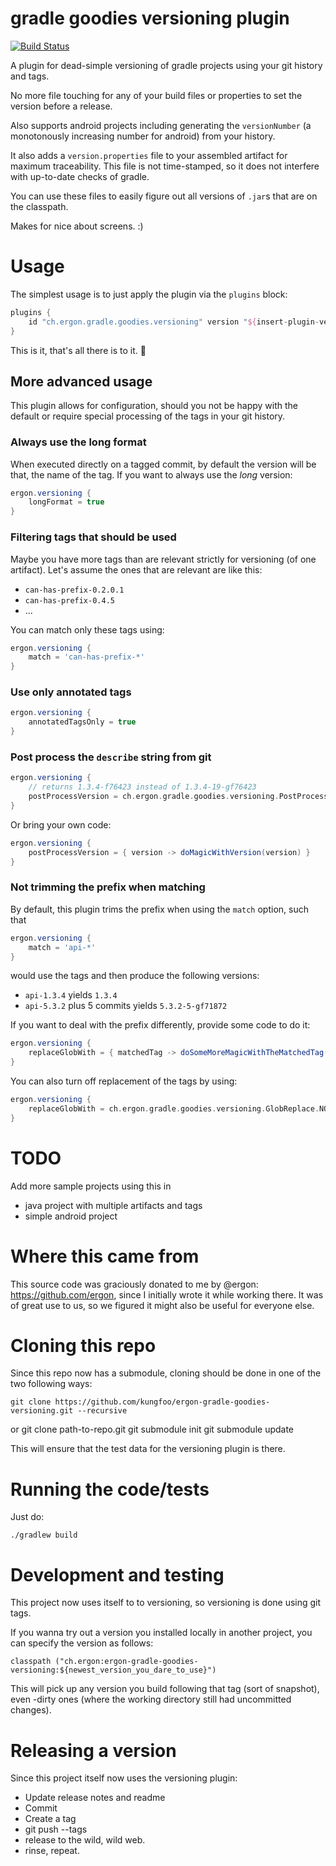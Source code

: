 # gradle goodies versioning plugin

[![Build Status](https://travis-ci.org/kungfoo/ergon-gradle-goodies-versioning.svg?branch=master)](https://travis-ci.org/kungfoo/ergon-gradle-goodies-versioning)

A plugin for dead-simple versioning of gradle projects
using your git history and tags.

No more file touching for any of your build files or properties to set the version before a release.

Also supports android projects including generating
the `versionNumber` (a monotonously increasing number for android) from your history.

It also adds a `version.properties` file to your
assembled artifact for maximum traceability. This file is not time-stamped,
so it does not interfere with up-to-date checks of gradle.

You can use these files to easily figure out
all versions of `.jar`s that are on the classpath.

Makes for nice about screens. :)

# Usage

The simplest usage is to just apply the plugin via the `plugins` block:

```groovy
plugins {
    id "ch.ergon.gradle.goodies.versioning" version "${insert-plugin-version-here}"
}
```

This is it, that's all there is to it. 🙌

## More advanced usage

This plugin allows for configuration, should you not be happy with the default or require special
processing of the tags in your git history.

### Always use the long format

When executed directly on a tagged commit, by default the version will be that, the name of the tag. If you want
to always use the _long_ version:

```groovy
ergon.versioning {
    longFormat = true
}
```

### Filtering tags that should be used

Maybe you have more tags than are relevant strictly for versioning (of one artifact). Let's assume the
ones that are relevant are like this:

- `can-has-prefix-0.2.0.1`
- `can-has-prefix-0.4.5`
- ...

You can match only these tags using:

```groovy
ergon.versioning {
    match = 'can-has-prefix-*'
}
```

### Use only annotated tags

```groovy
ergon.versioning {
    annotatedTagsOnly = true
}
```

### Post process the `describe` string from git

```groovy
ergon.versioning {
    // returns 1.3.4-f76423 instead of 1.3.4-19-gf76423
    postProcessVersion = ch.ergon.gradle.goodies.versioning.PostProcessVersion.STRIP_NR_COMMITS_AND_G
}
```

Or bring your own code:

```groovy
ergon.versioning {
    postProcessVersion = { version -> doMagicWithVersion(version) }
}
```

### Not trimming the prefix when matching

By default, this plugin trims the prefix when using the `match` option, such that

```groovy
ergon.versioning {
    match = 'api-*'
}
```

would use the tags and then produce the following versions:
- `api-1.3.4` yields `1.3.4`
- `api-5.3.2` plus 5 commits yields `5.3.2-5-gf71872`

If you want to deal with the prefix differently, provide some code to do it:

```groovy
ergon.versioning {
    replaceGlobWith = { matchedTag -> doSomeMoreMagicWithTheMatchedTag(matchedTag) }
}
```

You can also turn off replacement of the tags by using:

```groovy
ergon.versioning {
    replaceGlobWith = ch.ergon.gradle.goodies.versioning.GlobReplace.NO_REPLACE
}
```

# TODO

Add more sample projects using this in

- java project with multiple artifacts and tags
- simple android project
 

# Where this came from

This source code was graciously donated to me by @ergon: https://github.com/ergon,
since I initially wrote it while working there. It was of great use to us, so we figured
it might also be useful for everyone else.

# Cloning this repo

Since this repo now has a submodule, cloning should be done in one of the two following ways:

    git clone https://github.com/kungfoo/ergon-gradle-goodies-versioning.git --recursive

or
    git clone path-to-repo.git
    git submodule init
    git submodule update

This will ensure that the test data for the versioning
plugin is there.

# Running the code/tests

Just do:

    ./gradlew build

# Development and testing

This project now uses itself to to versioning, so versioning
is done using git tags.

If you wanna try out a version you installed locally in another
project, you can specify the version as follows:

    classpath ("ch.ergon:ergon-gradle-goodies-versioning:${newest_version_you_dare_to_use}")

This will pick up any version you build following that
tag (sort of snapshot), even -dirty ones (where the working
directory still had uncommitted changes).

# Releasing a version

Since this project itself now uses the versioning plugin:

- Update release notes and readme
- Commit
- Create a tag
- git push --tags
- release to the wild, wild web.
- rinse, repeat.

